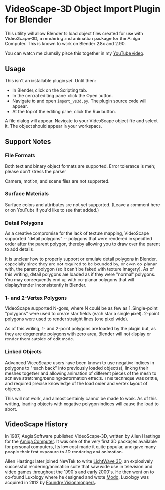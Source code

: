 # VideoScape-3D Object Import Plugin for Blender #

This utility will allow Blender to load object files created for use with
VideoScape-3D, a rendering and animation package for the Amiga Computer.
This is known to work on Blender 2.8x and 2.90.

You can watch me clumsily piece this together in my [YouTube
video](https://youtu.be/fXoUjRVV7FM).


## Usage ##

This isn't an installable plugin *yet*.  Until then:

  * In Blender, click on the Scripting tab.
  * In the central editing pane, click the Open button.
  * Navigate to and open `import_vs3d.py`.  The plugin source code will
    appear.
  * At the top of the editing pane, click the Run button.

A file dialog will appear.  Navigate to your VideoScape object file and
select it.  The object should appear in your workspace.


## Support Notes ##

### File Formats ###

Both text and binary object formats are supported.  Error tolerance is meh;
please don't stress the parser.

Camera, motion, and scene files are not supported.


### Surface Materials ###

Surface colors and attributes are not yet supported.  (Leave a comment here
or on YouTube if you'd like to see that added.)


### Detail Polygons ###

As a creative compromise for the lack of texture mapping, VideoScape
supported "detail polygons" -- polygons that were rendered in specified
order after the parent polygon, thereby allowing you to draw over the parent
to add details.

It is unclear how to properly support or emulate detail polygons in Blender,
especially since they are not required to be bounded by, or even co-planar
with, the parent polygon (so it can't be faked with texture imagery).  As of
this writing, detail polygons are loaded as if they were "normal" polygons.
You may consequently end up with co-planar polygons that will display/render
inconsistently in Blender.


### 1- and 2-Vertex Polygons ###

VideoScape supported N-gons, where N could be as few as 1.  Single-point
"polygons" were used to create star fields (each star a single pixel).
2-point polygons were used to render straight lines (one pixel wide).

As of this writing, 1- and 2-point polygons are loaded by the plugin but, as
they are degenerate polygons with zero area, Blender will not display or
render them outside of edit mode.


### Linked Objects ###

Advanced VideoScape users have been known to use negative indices in
polygons to "reach back" into previously loaded object(s), linking their
meshes together and allowing animation of different pieces of the mesh to
achieve stretching/bending/deformation effects.  This technique was brittle,
and required precise knowledge of the load order and vertex layout of
objects.

This will not work, and almost certainly cannot be made to work.  As of this
writing, loading objects with negative polygon indices will cause the load
to abort.


## VideoScape History ##

In 1987, Aegis Software published VideoScape-3D, written by Allen Hastings
for the [Amiga Computer](https://en.wikipedia.org/wiki/Amiga).  It was one
of the very first 3D packages available for personal computers, Its low cost
made it quite popular, and gave many people their first exposure to 3D
rendering and animation.

Allen Hastings later joined NewTek to write [LightWave
3D](https://en.wikipedia.org/wiki/LightWave_3D), an explosively successful
rendering/animation suite that saw wide use in television and video games
throughout the 1990's and early 2000's.  He then went on to co-found
Luxology where he designed and wrote
[Modo](https://www.foundry.com/products/modo).  Luxology was acquired in
2012 by [Foundry Visionmongers](https://www.foundry.com/).

